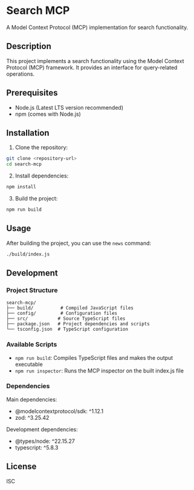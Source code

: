 # Search MCP

A Model Context Protocol (MCP) implementation for search functionality.

## Description

This project implements a search functionality using the Model Context Protocol (MCP) framework. It provides an interface for query-related operations.

## Prerequisites

- Node.js (Latest LTS version recommended)
- npm (comes with Node.js)

## Installation

1. Clone the repository:
```bash
git clone <repository-url>
cd search-mcp
```

2. Install dependencies:
```bash
npm install
```

3. Build the project:
```bash
npm run build
```

## Usage

After building the project, you can use the `news` command:

```bash
./build/index.js
```

## Development

### Project Structure

```
search-mcp/
├── build/          # Compiled JavaScript files
├── config/         # Configuration files
├── src/           # Source TypeScript files
├── package.json   # Project dependencies and scripts
└── tsconfig.json  # TypeScript configuration
```

### Available Scripts

- `npm run build`: Compiles TypeScript files and makes the output executable
- `npm run inspector`: Runs the MCP inspector on the built index.js file

### Dependencies

Main dependencies:
- @modelcontextprotocol/sdk: ^1.12.1
- zod: ^3.25.42

Development dependencies:
- @types/node: ^22.15.27
- typescript: ^5.8.3

## License

ISC